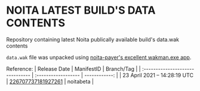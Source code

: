 # NOITA **LATEST** BUILD'S DATA CONTENTS
 Repository containing latest Noita publically available build's data.wak contents

`data.wak` file was unpacked using [noita-payer's excellent wakman.exe app](https://github.com/noita-player/noitadocs/releases/latest).

Reference: 
| Release Date                     |          ManifestID |   Branch/Tag   |
| :------------------------------- | :------------------ |  ------------: |
| 23 April 2021 – 14:28:19 UTC     |  [226707737181927261](https://github.com/WUOTE/noita-latest-build-data-contents/tree/main/226707737181927261) |   noitabeta    |
